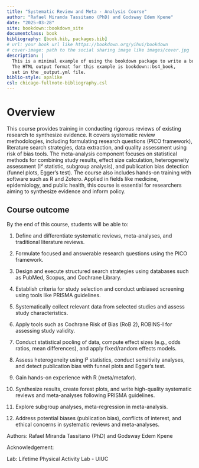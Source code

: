```yaml
--- 
title: "Systematic Review and Meta - Analysis Course"
author: "Rafael Miranda Tassitano (PhD) and Godsway Edem Kpene"
date: "2025-03-28"
site: bookdown::bookdown_site
documentclass: book
bibliography: [book.bib, packages.bib]
# url: your book url like https://bookdown.org/yihui/bookdown
# cover-image: path to the social sharing image like images/cover.jpg
description: |
  This is a minimal example of using the bookdown package to write a book.
  The HTML output format for this example is bookdown::bs4_book,
  set in the _output.yml file.
biblio-style: apalike
csl: chicago-fullnote-bibliography.csl
---
```


# Overview 

This course provides training in conducting rigorous reviews of existing 
research to synthesize evidence. It covers systematic review methodologies, 
including formulating research questions (PICO framework), literature search 
strategies, data extraction, and quality assessment using risk of bias tools. 
The meta-analysis component focuses on statistical methods for combining study 
results, effect size calculation, heterogeneity assessment (I² statistic, 
subgroup analysis), and publication bias detection (funnel plots, Egger’s test).
The course also includes hands-on training with software such as R and Zotero. 
Applied in fields like medicine, epidemiology, and public health, this course 
is essential for researchers aiming to synthesize evidence and inform policy.

## Course outcome

By the end of this course, students will be able to:

1.	Define and differentiate systematic reviews, meta-analyses, and traditional literature reviews.

2.	Formulate focused and answerable research questions using the PICO framework.

3.	Design and execute structured search strategies using databases such as PubMed, Scopus, and Cochrane Library.

4.	Establish criteria for study selection and conduct unbiased screening using tools like PRISMA guidelines.

5.	Systematically collect relevant data from selected studies and assess study characteristics.

6.	Apply tools such as Cochrane Risk of Bias (RoB 2), ROBINS-I for assessing study validity.

7.	Conduct statistical pooling of data, compute effect sizes (e.g., odds ratios, mean differences), and apply fixed/random effects models.

8.	Assess heterogeneity using I² statistics, conduct sensitivity analyses, and detect publication bias with funnel plots and Egger’s test.

9.	Gain hands-on experience with R (meta/metafor).

10.	Synthesize results, create forest plots, and write high-quality systematic reviews and meta-analyses following PRISMA guidelines.

11.	Explore subgroup analyses, meta-regression in meta-analysis.

12.	Address potential biases (publication bias), conflicts of interest, and ethical concerns in systematic reviews and meta-analyses.


Authors: Rafael Miranda Tassitano (PhD) and Godsway Edem Kpene

Acknowledgement:

Lab: Lifetime Physical Activity Lab - UIUC

